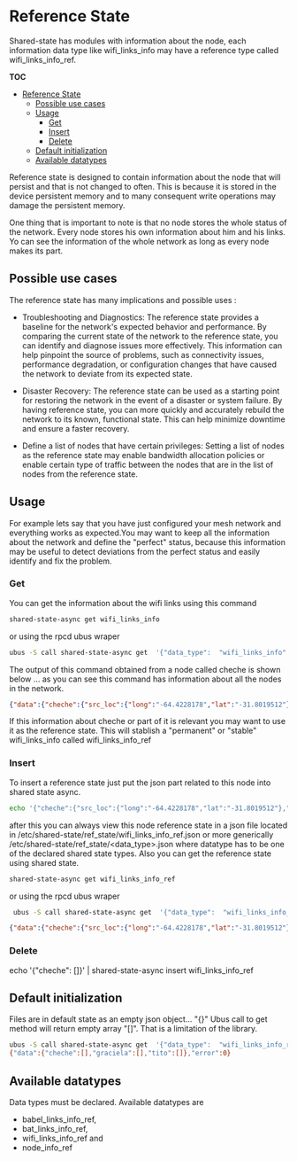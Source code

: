 # Reference State

Shared-state has modules with information about the node, each
information data type like wifi_links_info may have a reference type called
wifi_links_info_ref.


**TOC**
- [Reference State](#reference-state)
  - [Possible use cases](#possible-use-cases)
  - [Usage](#usage)
    - [Get](#get)
    - [Insert](#insert)
    - [Delete](#delete)
  - [Default initialization](#default-initialization)
  - [Available datatypes](#available-datatypes)


Reference state is designed to contain information about the node that will
persist and that is not changed to often. This is because it is stored in the
device persistent memory and to many consequent write operations may damage the persistent memory. 

One thing that is important to note is that no node stores the whole status of
the network. Every node stores his own information about him and his links. 
Yo can see the information of the whole network as long as every node makes its
part. 

## Possible use cases
The reference state has many implications and possible uses :

* Troubleshooting and Diagnostics:
The reference state provides a baseline for the network's expected
behavior and performance. By comparing the current state of the network
to the reference state, you can identify and diagnose issues more
effectively.
This information can help pinpoint the source of problems, such as
connectivity issues, performance degradation, or configuration changes
that have caused the network to deviate from its expected state.
		
* Disaster Recovery:
The reference state can be used as a starting point for restoring the network in
the event of a disaster or system failure. By having reference state, you can
more quickly and accurately rebuild the network to its known, functional state.
This can help minimize downtime and ensure a faster recovery. 

* Define a list of nodes that have certain privileges: 
Setting a list of nodes as the reference state may enable bandwidth allocation
policies or enable certain type of traffic between the nodes that are in the list
of nodes from the reference state.

## Usage 
For example lets say that you have just configured your mesh network and
everything works as expected.You may want to keep all the information about
the network and define the "perfect" status, because this information may be useful
to detect deviations from the perfect status and easily identify and fix the
problem. 

### Get
You can get the information about the wifi links using this command 

```bash
shared-state-async get wifi_links_info
``` 
or using the rpcd ubus wraper 

```bash
ubus -S call shared-state-async get  '{"data_type":  "wifi_links_info" }' 

```
The output of this command obtained from a node called cheche is shown below ...
as you can see this command has information about all the nodes in the network.

```JSON
{"data":{"cheche":{"src_loc":{"long":"-64.4228178","lat":"-31.8019512"},"links":{"ae40411f73a8c64a00fc3abe":{"freq":2462,"iface":"wlan0-mesh","tx_rate":144400,"dst_mac":"c6:4a:00:fc:3a:be","channel":11,"chains":[-40,-35],"signal":-34,"rx_rate":144400,"src_mac":"ae:40:41:1f:73:a8"},"ae40411c85c3ae40411df934":{"freq":5785,"iface":"wlan2-mesh","tx_rate":300000,"dst_mac":"ae:40:41:1d:f9:34","dst_loc":{"long":"-64.42868","lat":"-31.71538"},"channel":157,"chains":[-37,-39],"signal":-35,"rx_rate":270000,"src_mac":"ae:40:41:1c:85:c3"},"ae40411c8516ae40411df935":{"freq":5240,"iface":"wlan1-mesh","tx_rate":240000,"dst_mac":"ae:40:41:1d:f9:35","dst_loc":{"long":"-64.42868","lat":"-31.71538"},"channel":48,"chains":[-65,-64],"signal":-61,"rx_rate":162000,"src_mac":"ae:40:41:1c:85:16"},"ae40411c8516c64a00fc3abf":{"freq":5240,"iface":"wlan1-mesh","tx_rate":104000,"dst_mac":"c6:4a:00:fc:3a:bf","channel":48,"chains":[-77,-82],"signal":-74,"rx_rate":60000,"src_mac":"ae:40:41:1c:85:16"}}},"graciela":{"src_loc":{"long":"-64.42868","lat":"-31.71538"},"links":{"ae40411c85c3ae40411df934":{"freq":5785,"iface":"wlan2-mesh","tx_rate":270000,"dst_mac":"ae:40:41:1c:85:c3","dst_loc":{"long":"-64.4228178","lat":"-31.8019512"},"channel":157,"chains":[-49,-32],"signal":-32,"rx_rate":300000,"src_mac":"ae:40:41:1d:f9:34"},"ae40411df935c64a00fc3abf":{"freq":5240,"iface":"wlan1-mesh","tx_rate":300000,"dst_mac":"c6:4a:00:fc:3a:bf","channel":48,"chains":[-64,-61],"signal":-59,"rx_rate":162000,"src_mac":"ae:40:41:1d:f9:35"},"ae40411c8516ae40411df935":{"freq":5240,"iface":"wlan1-mesh","tx_rate":216000,"dst_mac":"ae:40:41:1c:85:16","dst_loc":{"long":"-64.4228178","lat":"-31.8019512"},"channel":48,"chains":[-64,-59],"signal":-58,"rx_rate":243000,"src_mac":"ae:40:41:1d:f9:35"}}},"tito":{"ae40411f73a8c64a00fc3abe":{"freq":2462,"iface":"wlan0-mesh","tx_rate":144400,"dst_mac":"ae:40:41:1f:73:a8","channel":11,"chains":[-33,-34],"signal":-30,"rx_rate":144400,"src_mac":"c6:4a:00:fc:3a:be"},"ae40411c8516c64a00fc3abf":{"freq":5240,"iface":"wlan1-mesh","tx_rate":60000,"dst_mac":"ae:40:41:1c:85:16","channel":48,"chains":[-69,-64],"signal":-63,"rx_rate":104000,"src_mac":"c6:4a:00:fc:3a:bf"},"ae40411df935c64a00fc3abf":{"freq":5240,"iface":"wlan1-mesh","tx_rate":240000,"dst_mac":"ae:40:41:1d:f9:35","channel":48,"chains":[-46,-53],"signal":-45,"rx_rate":300000,"src_mac":"c6:4a:00:fc:3a:bf"}}},"error":0} 
```

If this information about cheche or part of it is relevant you may want to use
it as the reference state. This will stablish a "permanent" or "stable" 
wifi_links_info called wifi_links_info_ref

### Insert

To insert a reference state just put the json part related to this node into
shared state async.

```bash
echo '{"cheche":{"src_loc":{"long":"-64.4228178","lat":"-31.8019512"},"links":{"ae40411f73a8c64a00fc3abe":{"freq":2462,"iface":"wlan0-mesh","tx_rate":144400,"dst_mac":"c6:4a:00:fc:3a:be","channel":11,"chains":[-40,-35],"signal":-34,"rx_rate":144400,"src_mac":"ae:40:41:1f:73:a8"}}}}'| shared-state-async insert wifi_links_info_ref
```
after this you can always view this node reference state in a json file located
in /etc/shared-state/ref_state/wifi_links_info_ref.json or more generically
/etc/shared-state/ref_state/<data_type>.json where datatype has to be one of the
declared shared state types. Also you can get the reference state using shared
state.  

```bash
shared-state-async get wifi_links_info_ref
``` 
or using the rpcd ubus wraper 

```bash
 ubus -S call shared-state-async get  '{"data_type":  "wifi_links_info_ref" }' 
```
```JSON
{"data":{"cheche":{"src_loc":{"long":"-64.4228178","lat":"-31.8019512"},"links":{"ae40411f73a8c64a00fc3abe":{"freq":2462,"iface":"wlan0-mesh","tx_rate":144,"dst_mac":"c6:4a:00:fc:3a:be","channel":11,"chains":[-40,-35],"signal":-34,"rx_rate":144400,"src_mac":"ae:40:41:1f:73:a8"}}},"graciela":[]},"error":0}
```
### Delete

echo '{"cheche": []}' | shared-state-async insert wifi_links_info_ref

## Default initialization 
Files are in default state as an empty json object... "{}" 
Ubus call to get method will return empty array "[]". That is a limitation of the
library. 

```bash
ubus -S call shared-state-async get  '{"data_type":  "wifi_links_info_ref" }' 
{"data":{"cheche":[],"graciela":[],"tito":[]},"error":0}
```
## Available datatypes
Data types must be declared. Available datatypes are 
- babel_links_info_ref,
- bat_links_info_ref, 
- wifi_links_info_ref and 
- node_info_ref
